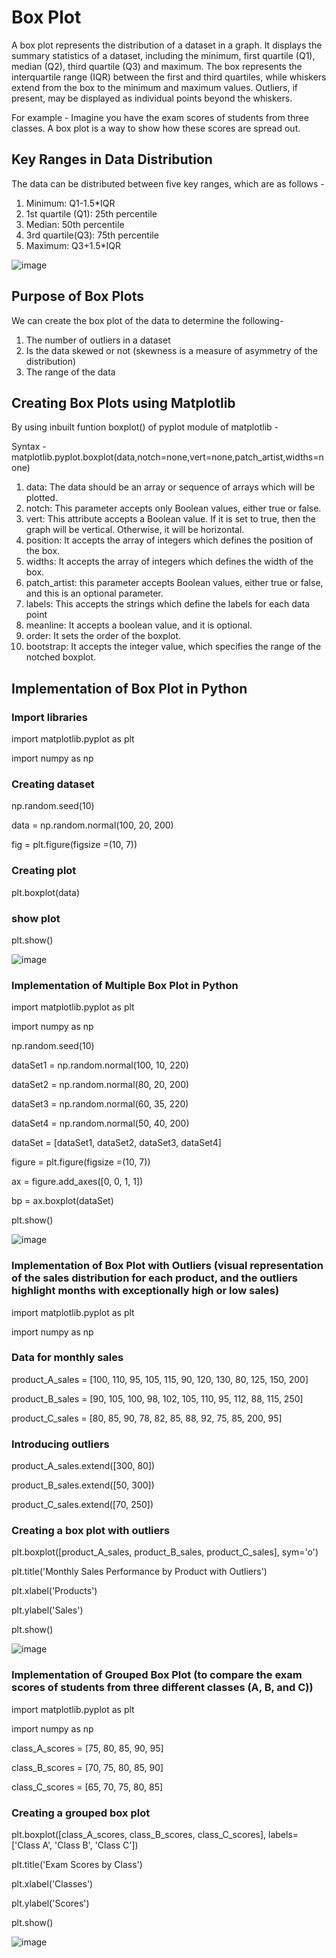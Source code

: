 # Box Plot 

A box plot represents the distribution of a dataset in a graph. It displays the summary statistics of a dataset, including the minimum, first quartile (Q1), median (Q2), third quartile (Q3) and maximum. The box represents the interquartile range (IQR) between the first and third quartiles, while whiskers extend from the box to the minimum and maximum values. Outliers, if present, may be displayed as individual points beyond the whiskers.

For example - Imagine you have the exam scores of students from three classes. A box plot is a way to show how these scores are spread out.

## Key Ranges in Data Distribution 

The data can be distributed between five key ranges, which are as follows - 
1. Minimum: Q1-1.5*IQR
2. 1st quartile (Q1): 25th percentile
3. Median: 50th percentile
4. 3rd quartile(Q3): 75th percentile
5. Maximum: Q3+1.5*IQR

![image](https://github.com/Vrisha213/learn-python/assets/74671946/91db2aa5-09da-4720-8e1b-199297e44390)

## Purpose of Box Plots

We can create the box plot of the data to determine the following- 
1. The number of outliers in a dataset
2. Is the data skewed or not (skewness is a measure of asymmetry of the distribution) 
3. The range of the data

## Creating Box Plots using Matplotlib

By using inbuilt funtion boxplot() of pyplot module of matplotlib - 

Syntax - matplotlib.pyplot.boxplot(data,notch=none,vert=none,patch_artist,widths=none)  

1. data: The data should be an array or sequence of arrays which will be plotted.
2. notch: This parameter accepts only Boolean values, either true or false.
3. vert: This attribute accepts a Boolean value. If it is set to true, then the graph will be vertical. Otherwise, it will be horizontal.
4. position: It accepts the array of integers which defines the position of the box.
5. widths: It accepts the array of integers which defines the width of the box.
6. patch_artist: this parameter accepts Boolean values, either true or false, and this is an optional parameter.
7. labels: This accepts the strings which define the labels for each data point
8. meanline: It accepts a boolean value, and it is optional.
9. order: It sets the order of the boxplot.
10. bootstrap: It accepts the integer value, which specifies the range of the notched boxplot.

## Implementation of Box Plot in Python

### Import libraries

import matplotlib.pyplot as plt

import numpy as np 

### Creating dataset

np.random.seed(10)

data = np.random.normal(100, 20, 200) 

fig = plt.figure(figsize =(10, 7))

### Creating plot

plt.boxplot(data)

### show plot

plt.show()

![image](https://github.com/Vrisha213/learn-python/assets/74671946/0e61fa72-56de-43ba-a93d-25a0f3c7ae43)

### Implementation of Multiple Box Plot in Python

import matplotlib.pyplot as plt  

import numpy as np  

np.random.seed(10)  

dataSet1 = np.random.normal(100, 10, 220) 

dataSet2 = np.random.normal(80, 20, 200) 

dataSet3 = np.random.normal(60, 35, 220)  

dataSet4 = np.random.normal(50, 40, 200)  

dataSet = [dataSet1, dataSet2, dataSet3, dataSet4]  

figure = plt.figure(figsize =(10, 7))  

ax = figure.add_axes([0, 0, 1, 1])  

bp = ax.boxplot(dataSet)  

plt.show()  

![image](https://github.com/Vrisha213/learn-python/assets/74671946/b6a745f4-8380-42fe-ac2a-483fd952d75f)

### Implementation of Box Plot with Outliers (visual representation of the sales distribution for each product, and the outliers highlight months with exceptionally high or low sales)

import matplotlib.pyplot as plt

import numpy as np

### Data for monthly sales

product_A_sales = [100, 110, 95, 105, 115, 90, 120, 130, 80, 125, 150, 200]

product_B_sales = [90, 105, 100, 98, 102, 105, 110, 95, 112, 88, 115, 250]

product_C_sales = [80, 85, 90, 78, 82, 85, 88, 92, 75, 85, 200, 95]

### Introducing outliers 

product_A_sales.extend([300, 80])

product_B_sales.extend([50, 300])

product_C_sales.extend([70, 250])

### Creating a box plot with outliers

plt.boxplot([product_A_sales, product_B_sales, product_C_sales], sym='o')

plt.title('Monthly Sales Performance by Product with Outliers')

plt.xlabel('Products')

plt.ylabel('Sales')

plt.show()

![image](https://github.com/Vrisha213/learn-python/assets/74671946/492238b8-af94-4c0c-ac6e-1c02e3fd6709)

### Implementation of Grouped Box Plot (to compare the exam scores of students from three different classes (A, B, and C))

import matplotlib.pyplot as plt

import numpy as np

class_A_scores = [75, 80, 85, 90, 95]

class_B_scores = [70, 75, 80, 85, 90]

class_C_scores = [65, 70, 75, 80, 85]

### Creating a grouped box plot

plt.boxplot([class_A_scores, class_B_scores, class_C_scores], labels=['Class A', 'Class B', 'Class C'])

plt.title('Exam Scores by Class')

plt.xlabel('Classes')

plt.ylabel('Scores')

plt.show()

![image](https://github.com/Vrisha213/learn-python/assets/74671946/7cbf0fe6-f204-47b7-a91c-a42afb62af02)
